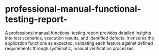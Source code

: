 # professional-manual-functional-testing-report-
A professional manual functional testing report provides detailed insights into test scenarios, execution results, and identified defects. It ensures the application functions as expected, validating each feature against defined requirements through systematic, manual verification processes.

